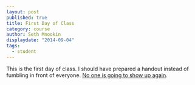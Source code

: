 ```yaml
---
layout: post
published: true
title: First Day of Class
category: course
author: Seth Mnookin
displaydate: "2014-09-04"
tags: 
  - student
---
```


This is the first day of class. I should have prepared a handout instead of fumbling in front of everyone. [No one is going to show up again](http://cms350.com). 